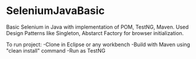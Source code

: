 # SeleniumJavaBasic
Basic Selenium in Java with implementation of POM, TestNG, Maven.
Used Design Patterns like Singleton, Abstarct Factory for browser initialization.

To run project:
-Clone in Eclipse or any workbench
-Build with Maven using "clean install" command
-Run as TestNG
